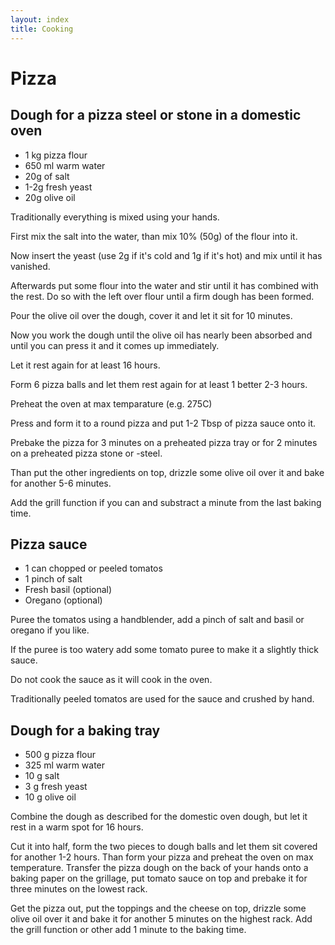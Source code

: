 ```yaml
---
layout: index
title: Cooking
---
```


# Pizza

## Dough for a pizza steel or stone in a domestic oven

* 1 kg pizza flour
* 650 ml warm water
* 20g of salt
* 1-2g fresh yeast
* 20g olive oil

Traditionally everything is mixed using your hands.

First mix the salt into the water, than mix 10% (50g) of the flour into it.

Now insert the yeast (use 2g if it's cold and 1g if it's hot) and mix until it has vanished.

Afterwards put some flour into the water and stir until it has combined with the rest. Do so with the left over flour until a firm dough has been formed.

Pour the olive oil over the dough, cover it and let it sit for 10 minutes.

Now you work the dough until the olive oil has nearly been absorbed and until you can press it and it comes up immediately.

Let it rest again for at least 16 hours.

Form 6 pizza balls and let them rest again for at least 1 better 2-3 hours.

Preheat the oven at max temparature (e.g. 275C)

Press and form it to a round pizza and put 1-2 Tbsp of pizza sauce onto it.

Prebake the pizza for 3 minutes on a preheated pizza tray or for 2 minutes on a preheated pizza stone or -steel. 

Than put the other ingredients on top, drizzle some olive oil over it and bake for another 5-6 minutes.

Add the grill function if you can and substract a minute from the last baking time.

## Pizza sauce

* 1 can chopped or peeled tomatos
* 1 pinch of salt
* Fresh basil (optional)
* Oregano (optional)

Puree the tomatos using a handblender, add a pinch of salt and basil or oregano if you like. 

If the puree is too watery add some tomato puree to make it a slightly thick sauce.

Do not cook the sauce as it will cook in the oven.

Traditionally peeled tomatos are used for the sauce and crushed by hand.

## Dough for a baking tray

* 500 g pizza flour
* 325 ml warm water
* 10 g salt
* 3 g fresh yeast
* 10 g olive oil

Combine the dough as described for the domestic oven dough, but let it rest in a warm spot for 16 hours.

Cut it into half, form the two pieces to dough balls and let them sit covered for another 1-2 hours. Than form your pizza and preheat the oven on max temperature. Transfer the pizza dough on the back of your hands onto a baking paper on the grillage, put tomato sauce on top and prebake it for three minutes on the lowest rack.

Get the pizza out, put the toppings and the cheese on top, drizzle some olive oil over it and bake it for another 5 minutes on the highest rack. Add the grill function or other add 1 minute to the baking time.
